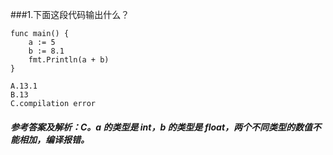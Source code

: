 ###1.下面这段代码输出什么？
```
func main() {  
    a := 5
    b := 8.1
    fmt.Println(a + b)
}
```
```
A.13.1
B.13
C.compilation error
```
##### 参考答案及解析：C。a 的类型是 int，b 的类型是 float，两个不同类型的数值不能相加，编译报错。